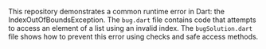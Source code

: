 This repository demonstrates a common runtime error in Dart: the IndexOutOfBoundsException. The `bug.dart` file contains code that attempts to access an element of a list using an invalid index. The `bugSolution.dart` file shows how to prevent this error using checks and safe access methods.